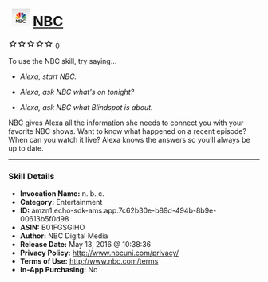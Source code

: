 # &nbsp;<img src="skill_icon" alt="NBC icon" width="36"> [NBC](http://alexa.amazon.com/#skills/amzn1.echo-sdk-ams.app.7c62b30e-b89d-494b-8b9e-00613b5f0d98)
![0 stars](../../images/ic_star_border_black_18dp_1x.png)![0 stars](../../images/ic_star_border_black_18dp_1x.png)![0 stars](../../images/ic_star_border_black_18dp_1x.png)![0 stars](../../images/ic_star_border_black_18dp_1x.png)![0 stars](../../images/ic_star_border_black_18dp_1x.png) 0

To use the NBC skill, try saying...

* *Alexa, start NBC.*

* *Alexa, ask NBC what's on tonight?*

* *Alexa, ask NBC what Blindspot is about.*

NBC gives Alexa all the information she needs to connect you with your favorite NBC shows. Want to know what happened on a recent episode? When can you watch it live? Alexa knows the answers so you’ll always be up to date.

***

### Skill Details

* **Invocation Name:** n. b. c.
* **Category:** Entertainment
* **ID:** amzn1.echo-sdk-ams.app.7c62b30e-b89d-494b-8b9e-00613b5f0d98
* **ASIN:** B01FGSGIHO
* **Author:** NBC Digital Media
* **Release Date:** May 13, 2016 @ 10:38:36
* **Privacy Policy:** http://www.nbcuni.com/privacy/
* **Terms of Use:** http://www.nbc.com/terms
* **In-App Purchasing:** No
